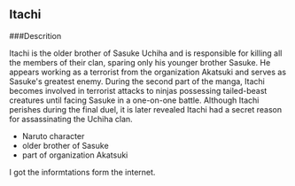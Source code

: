 ## Itachi

###Descrition

Itachi is the older brother of Sasuke Uchiha and is responsible for killing all the members of their clan, sparing only his younger brother Sasuke. He appears working as a terrorist from the organization Akatsuki and serves as Sasuke's greatest enemy. During the second part of the manga, Itachi becomes involved in terrorist attacks to ninjas possessing tailed-beast creatures until facing Sasuke in a one-on-one battle. Although Itachi perishes during the final duel, it is later revealed Itachi had a secret reason for assassinating the Uchiha clan.

* Naruto character
* older brother of Sasuke
* part of organization Akatsuki

I got the informtations form the internet.
